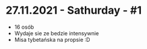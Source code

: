 # 27.11.2021 - Sathurday - #1
- 16 osób
- Wydaje sie ze bedzie intensywnie
- Misa tybetańska na propsie :D

